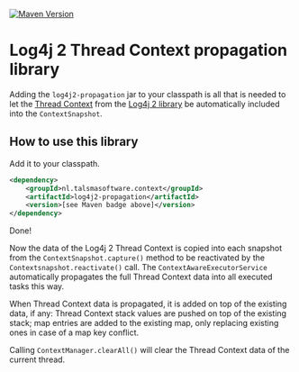 [![Maven Version][maven-img]][maven] 

# Log4j 2 Thread Context propagation library

Adding the `log4j2-propagation` jar to your classpath
is all that is needed to let the [Thread Context][thread-context] 
from the [Log4j 2 library][log4j2] be automatically included into
the `ContextSnapshot`.

## How to use this library

Add it to your classpath. 
```xml
<dependency>
    <groupId>nl.talsmasoftware.context</groupId>
    <artifactId>log4j2-propagation</artifactId>
    <version>[see Maven badge above]</version>
</dependency>
```

Done!

Now the data of the Log4j 2 Thread Context is copied into each snapshot 
from the `ContextSnapshot.capture()` method
to be reactivated by the `Contextsnapshot.reactivate()` call.
The `ContextAwareExecutorService` automatically propagates the full
Thread Context data into all executed tasks this way.

When Thread Context data is propagated, it is added on top of the existing
data, if any: Thread Context stack values are pushed on top of the existing
stack; map entries are added to the existing map, only replacing existing
ones in case of a map key conflict.

Calling `ContextManager.clearAll()` will clear the Thread Context
data of the current thread.

  [maven-img]: https://img.shields.io/maven-central/v/nl.talsmasoftware.context/log4j2-propagation
  [maven]: https://search.maven.org/artifact/nl.talsmasoftware.context/log4j2-propagation

  [log4j2]: https://logging.apache.org/log4j/2.x/index.html
  [thread-context]: https://logging.apache.org/log4j/2.x/manual/thread-context.html
